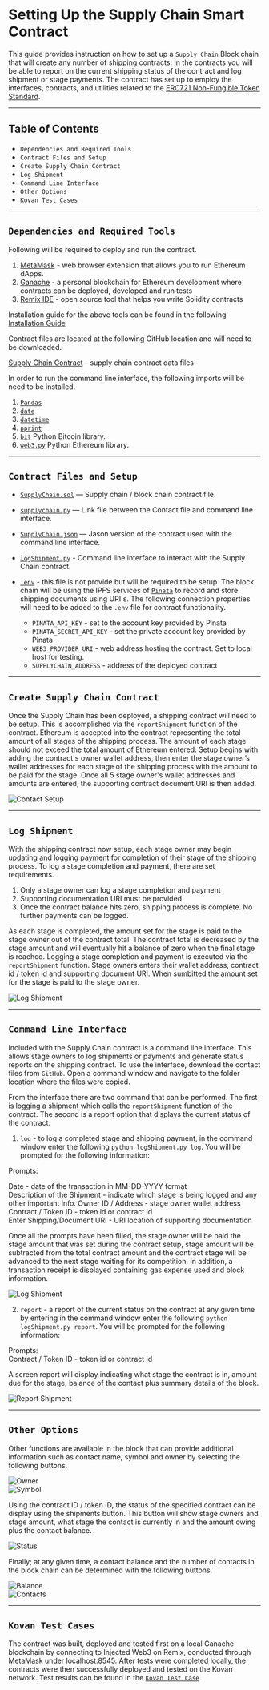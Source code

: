 
# Setting Up the Supply Chain Smart Contract

This guide provides instruction on how to set up a `Supply Chain` Block chain that will create any number of shipping contracts.  In the contracts you will be able to  report on the current shipping status of the contract and log shipment or stage payments.  The contract has set up to employ the interfaces, contracts, and utilities related to the [ERC721 Non-Fungible Token Standard](https://eips.ethereum.org/EIPS/eip-721).

---

## Table of Contents
- `Dependencies and Required Tools`
- `Contract Files and Setup`
- `Create Supply Chain Contract`
- `Log Shipment`
- `Command Line Interface`
- `Other Options`
- `Kovan Test Cases`

---

## `Dependencies and Required Tools`

Following will be required to deploy and run the contract.  

1. [MetaMask](https://metamask.io/) - web browser extension that allows you to run Ethereum dApps.    
2. [Ganache](https://www.trufflesuite.com/ganache) - a personal blockchain for Ethereum development where contracts can be deployed, developed and run tests  
3. [Remix IDE](https://remix.ethereum.org) - open source tool that helps you write Solidity contracts 

Installation guide for the above tools can be found in the following [Installation Guide](unit-20-install-guide.md)

Contract files are located at the following GitHub location and will need to be downloaded.

[Supply Chain Contract](https://github.com/adgeli/The_Supply_Blockchain.git) - supply chain contract data files

In order to run the command line interface, the following imports will be need to be installed.

1. [`Pandas`](https://pandas.pydata.org/pandas-docs/stable/getting_started/install.html)
2. [`date`](https://docs.python.org/3/library/datetime.html)
3. [`datetime`](https://www.w3schools.com/python/python_datetime.asp)
4. [`pprint`](https://docs.python.org/3/library/pprint.html)
5. [`bit`](https://ofek.github.io/bit/) Python Bitcoin library.    
6. [`web3.py`](https://github.com/ethereum/web3.py) Python Ethereum library. 

---

## `Contract Files and Setup`

* [`SupplyChain.sol`](SupplyChain.sol) — Supply chain / block chain contract file.

* [`supplychain.py`](supplychain.py) — Link file between the Contact file and command line interface.

* [`SupplyChain.json`](SupplyChain.json) — Jason version of the contract used with the command line interface.

* [`logShipment.py`](logShipment.py) - Command line interface to interact with the Supply Chain contract.

* [`.env`]() - this file is not provide but will be required to be setup.  The block chain will be using the IPFS services of [`Pinata`](https://pinata.cloud/) to record and store shipping documents using URI's. The following connection properties will need to be added to the `.env` file for contract functionality.


    - `PINATA_API_KEY` - set to the account key provided by Pinata
    - `PINATA_SECRET_API_KEY` - set the private account key provided by Pinata
    - `WEB3_PROVIDER_URI` - web address hosting the contract.  Set to local host for testing.
    - `SUPPLYCHAIN_ADDRESS` - address of the deployed contract

---

## `Create Supply Chain Contract`

Once the Supply Chain has been deployed, a shipping contract will need to be setup. This is accomplished via the `reportShipment` function of the contract.  Ethereum is accepted into the contract representing the total amount of all stages of the shipping process. The amount of each stage should not exceed the total amount of Ethereum entered.  Setup begins with adding the contract's owner wallet address, then enter the stage owner’s wallet addresses for each stage of the shipping process with the amount to be paid for the stage.  Once all 5 stage owner's wallet addresses and amounts are entered, the supporting contract document URI is then added.

![Contact Setup](screenshots/contact_setup.JPG)

---

## `Log Shipment`

With the shipping contract now setup, each stage owner may begin updating and logging payment for completion of their stage of the shipping process.  To log a stage completion and payment, there are set requirements.

1. Only a stage owner can log a stage completion and payment
2. Supporting documentation URI must be provided
3. Once the contract balance hits zero, shipping process is complete.  No further payments can be logged.

As each stage is completed, the amount set for the stage is paid to the stage owner out of the contract total.  The contract total is decreased by the stage amount and will eventually hit a balance of zero when the final stage is reached.  Logging a stage completion and payment is executed via the `reportShipment` function.  Stage owners enters their wallet address, contract id / token id and supporting document URI.  When sumbitted the amount set for the stage is paid to the stage owner.

![Log Shipment](screenshots/log_shipment.JPG)

---

## `Command Line Interface`

Included with the Supply Chain contract is a command line interface.  This allows stage owners to log shipments or payments and generate status reports on the shipping contract.  To use the interface, download the contact files from `GitHub`.  Open a command window and navigate to the folder location where the files were copied.  

From the interface there are two command that can be performed.  The first is logging a shipment which calls the `reportShipment` function of the contract.  The second is a report option that displays the current status of the contract.

1. `log` - to log a completed stage and shipping payment, in the command window enter the following `python logShipment.py log`.  You will be prompted for the following information:

Prompts:   

Date - date of the transaction in MM-DD-YYYY format   
Description of the Shipment - indicate which stage is being logged and any other important info.
Owner ID / Address - stage owner wallet address   
Contract / Token ID - token id or contract id   
Enter Shipping/Document URI - URI location of supporting documentation   

Once all the prompts have been filled, the stage owner will be paid the stage amount that was set during the contract setup, stage amount will be subtracted from the total contract amount and the contract stage will be advanced to the next stage waiting for its competition.  In addition, a transaction receipt is displayed containing gas expense used and block information.

![Log Shipment](screenshots/command_line_log.JPG)

2. `report` - a report of the current status on the contract at any given time by entering in the command window enter the following `python logShipment.py report`.  You will be prompted for the following information:

Prompts:    
Contract / Token ID - token id or contract id

A screen report will display indicating what stage the contract is in, amount due for the stage, balance of the contact plus summary details of the block.

![Report Shipment](screenshots/command_line_report.JPG)

---

## `Other Options`

Other functions are available in the block that can provide additional information such as contact name, symbol and owner by selecting the following buttons.

![Owner](screenshots/balance_owner.JPG)     
![Symbol](screenshots/symbol.JPG)  

Using the contract ID / token ID, the status of the specified contract can be display using the shipments button.  This button will show stage owners and stage amount, what stage the contact is currently in and the amount owing plus the contact balance.

![Status](screenshots/status.JPG)

Finally; at any given time, a contact balance and the number of contacts in the block chain can be determined with the following buttons.

![Balance](screenshots/balance.JPG)     
![Contacts](screenshots/contracts.JPG)

---

## `Kovan Test Cases`

The contract was built, deployed and tested first on a local Ganache blockchain by connecting to Injected Web3 on Remix, conducted through MetaMask under localhost:8545. After tests were completed locally, the contracts were then successfully deployed and tested on the Kovan network. Test results can be found in the [`Kovan Test Case`](Kovan_Test_Case.md)






